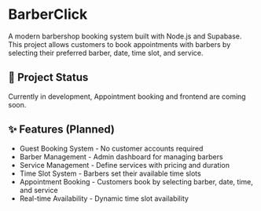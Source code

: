 # BarberClick
A modern barbershop booking system built with Node.js and Supabase.
This project allows customers to book appointments with barbers by selecting their preferred barber, date, time slot, and service.

## 🚧 Project Status
Currently in development, Appointment booking and frontend are coming soon.

## ✨ Features (Planned)
- Guest Booking System - No customer accounts required
- Barber Management - Admin dashboard for managing barbers
- Service Management - Define services with pricing and duration
- Time Slot System - Barbers set their available time slots
- Appointment Booking - Customers book by selecting barber, date, time, and service
- Real-time Availability - Dynamic time slot availability
